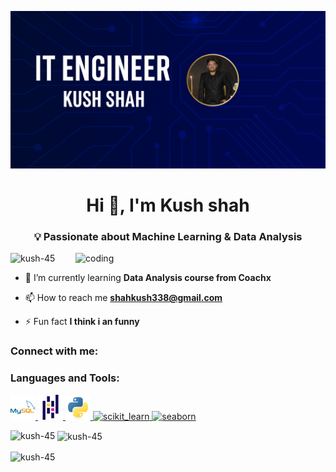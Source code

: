 ![logo](https://github.com/kush-45/kush-45/blob/main/1(2).png)
<h1 align="center">Hi 👋, I'm Kush shah</h1>
<h3 align="center">💡 Passionate about Machine Learning & Data Analysis</h3>
<img align="right" alt="coding"width="400"src="https://camo.githubusercontent.com/4d9f5ecceb711eec6e2018f38a5677dc657c9738d4a65ba3b928c41c0a45b439/68747470733a2f2f6d69726f2e6d656469756d2e636f6d2f6d61782f313336302f302a37513379765349765f7430696f4a2d5a2e676966"
<p align="left"> <img src="https://komarev.com/ghpvc/?username=kush-45&label=Profile%20views&color=0e75b6&style=flat" alt="kush-45" /> </p>

- 🌱 I’m currently learning **Data Analysis course from Coachx**

- 📫 How to reach me **shahkush338@gmail.com**

- ⚡ Fun fact **I think i an funny**

<h3 align="left">Connect with me:</h3>
<p align="left">
</p>

<h3 align="left">Languages and Tools:</h3>
<p align="left"> <a href="https://www.mysql.com/" target="_blank" rel="noreferrer"> <img src="https://raw.githubusercontent.com/devicons/devicon/master/icons/mysql/mysql-original-wordmark.svg" alt="mysql" width="40" height="40"/> </a> <a href="https://pandas.pydata.org/" target="_blank" rel="noreferrer"> <img src="https://raw.githubusercontent.com/devicons/devicon/2ae2a900d2f041da66e950e4d48052658d850630/icons/pandas/pandas-original.svg" alt="pandas" width="40" height="40"/> </a> <a href="https://www.python.org" target="_blank" rel="noreferrer"> <img src="https://raw.githubusercontent.com/devicons/devicon/master/icons/python/python-original.svg" alt="python" width="40" height="40"/> </a> <a href="https://scikit-learn.org/" target="_blank" rel="noreferrer"> <img src="https://upload.wikimedia.org/wikipedia/commons/0/05/Scikit_learn_logo_small.svg" alt="scikit_learn" width="40" height="40"/> </a> <a href="https://seaborn.pydata.org/" target="_blank" rel="noreferrer"> <img src="https://seaborn.pydata.org/_images/logo-mark-lightbg.svg" alt="seaborn" width="40" height="40"/> </a> </p>

<p><img align="left" src="https://github-readme-stats.vercel.app/api/top-langs?username=kush-45&show_icons=true&locale=en&layout=compact" alt="kush-45" /></p>

<p>&nbsp;<img align="center" src="https://github-readme-stats.vercel.app/api?username=kush-45&show_icons=true&locale=en" alt="kush-45" /></p>

<p><img align="center" src="https://github-readme-streak-stats.herokuapp.com/?user=kush-45&" alt="kush-45" /></p>
